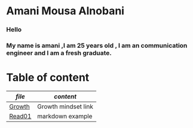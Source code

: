 # **Amani Mousa Alnobani**

### Hello 
### My name is amani ,I am 25 years old , I am an communication engineer and I am a fresh graduate.

# **Table of content**

| *file*      | *content* |
| ----------- | ----------- |
| [Growth](https://amani-alnobani.github.io/reading-notes/Growthmindset)| Growth mindset link |
|[Read01](https://amani-alnobani.github.io/reading-notes/Read01) | markdown example |